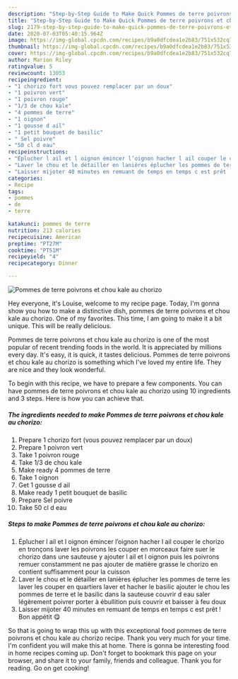 ```yaml
---
description: "Step-by-Step Guide to Make Quick Pommes de terre poivrons et chou kale au chorizo"
title: "Step-by-Step Guide to Make Quick Pommes de terre poivrons et chou kale au chorizo"
slug: 2179-step-by-step-guide-to-make-quick-pommes-de-terre-poivrons-et-chou-kale-au-chorizo
date: 2020-07-03T05:40:15.964Z
image: https://img-global.cpcdn.com/recipes/b9a0dfcdea1e2b83/751x532cq70/pommes-de-terre-poivrons-et-chou-kale-au-chorizo-photo-principale-de-la-recette.jpg
thumbnail: https://img-global.cpcdn.com/recipes/b9a0dfcdea1e2b83/751x532cq70/pommes-de-terre-poivrons-et-chou-kale-au-chorizo-photo-principale-de-la-recette.jpg
cover: https://img-global.cpcdn.com/recipes/b9a0dfcdea1e2b83/751x532cq70/pommes-de-terre-poivrons-et-chou-kale-au-chorizo-photo-principale-de-la-recette.jpg
author: Marion Riley
ratingvalue: 5
reviewcount: 13053
recipeingredient:
- "1 chorizo fort vous pouvez remplacer par un doux"
- "1 poivron vert"
- "1 poivron rouge"
- "1/3 de chou kale"
- "4 pommes de terre"
- "1 oignon"
- "1 gousse d ail"
- "1 petit bouquet de basilic"
- " Sel poivre"
- "50 cl d eau"
recipeinstructions:
- "Éplucher l ail et l oignon émincer l’oignon hacher l ail couper le chorizo en tronçons laver les poivrons les couper en morceaux faire suer le chorizo dans une sauteuse y ajouter l ail et l oignon puis les poivrons remuer constamment ne pas ajouter de matière grasse le chorizo en contient suffisamment pour la cuisson"
- "Laver le chou et le détailler en lanières éplucher les pommes de terre les laver les couper en quartiers laver et hacher le basilic ajouter le chou les pommes de terre et le basilic dans la sauteuse couvrir d eau saler légèrement poivrer porter à ébullition puis couvrir et baisser à feu doux"
- "Laisser mijoter 40 minutes en remuant de temps en temps c est prêt ! Bon appétit 😋"
categories:
- Recipe
tags:
- pommes
- de
- terre

katakunci: pommes de terre 
nutrition: 213 calories
recipecuisine: American
preptime: "PT27M"
cooktime: "PT51M"
recipeyield: "4"
recipecategory: Dinner

---
```



![Pommes de terre poivrons et chou kale au chorizo](https://img-global.cpcdn.com/recipes/b9a0dfcdea1e2b83/751x532cq70/pommes-de-terre-poivrons-et-chou-kale-au-chorizo-photo-principale-de-la-recette.jpg)

Hey everyone, it's Louise, welcome to my recipe page. Today, I'm gonna show you how to make a distinctive dish, pommes de terre poivrons et chou kale au chorizo. One of my favorites. This time, I am going to make it a bit unique. This will be really delicious.

Pommes de terre poivrons et chou kale au chorizo is one of the most popular of recent trending foods in the world. It is appreciated by millions every day. It's easy, it is quick, it tastes delicious. Pommes de terre poivrons et chou kale au chorizo is something which I've loved my entire life. They are nice and they look wonderful.




To begin with this recipe, we have to prepare a few components. You can have pommes de terre poivrons et chou kale au chorizo using 10 ingredients and 3 steps. Here is how you can achieve that.

<!--inarticleads1-->

##### The ingredients needed to make Pommes de terre poivrons et chou kale au chorizo:

1. Prepare 1 chorizo fort (vous pouvez remplacer par un doux)
1. Prepare 1 poivron vert
1. Take 1 poivron rouge
1. Take 1/3 de chou kale
1. Make ready 4 pommes de terre
1. Take 1 oignon
1. Get 1 gousse d ail
1. Make ready 1 petit bouquet de basilic
1. Prepare  Sel poivre
1. Take 50 cl d eau




<!--inarticleads2-->

##### Steps to make Pommes de terre poivrons et chou kale au chorizo:

1. Éplucher l ail et l oignon émincer l’oignon hacher l ail couper le chorizo en tronçons laver les poivrons les couper en morceaux faire suer le chorizo dans une sauteuse y ajouter l ail et l oignon puis les poivrons remuer constamment ne pas ajouter de matière grasse le chorizo en contient suffisamment pour la cuisson
1. Laver le chou et le détailler en lanières éplucher les pommes de terre les laver les couper en quartiers laver et hacher le basilic ajouter le chou les pommes de terre et le basilic dans la sauteuse couvrir d eau saler légèrement poivrer porter à ébullition puis couvrir et baisser à feu doux
1. Laisser mijoter 40 minutes en remuant de temps en temps c est prêt ! Bon appétit 😋




So that is going to wrap this up with this exceptional food pommes de terre poivrons et chou kale au chorizo recipe. Thank you very much for your time. I'm confident you will make this at home. There is gonna be interesting food in home recipes coming up. Don't forget to bookmark this page on your browser, and share it to your family, friends and colleague. Thank you for reading. Go on get cooking!
